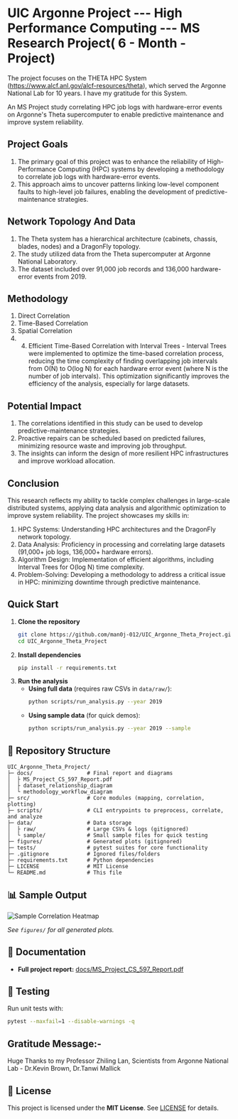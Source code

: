 # UIC Argonne Project --- High Performance Computing --- MS Research Project( 6 - Month - Project)

The project focuses on the THETA HPC System (https://www.alcf.anl.gov/alcf-resources/theta), which served the Argonne National Lab for 10 years. I have my gratitude for this System.

An MS Project study correlating HPC job logs with hardware-error events on Argonne's Theta supercomputer to enable predictive maintenance and improve system reliability.

## Project Goals
1. The primary goal of this project was to enhance the reliability of High-Performance Computing (HPC) systems by developing a methodology to correlate job logs with hardware-error events.
2. This approach aims to uncover patterns linking low-level component faults to high-level job failures, enabling the development of predictive-maintenance strategies.

## Network Topology And Data
1. The Theta system has a hierarchical architecture (cabinets, chassis, blades, nodes) and a DragonFly topology.
2. The study utilized data from the Theta supercomputer at Argonne National Laboratory.
3. The dataset included over 91,000 job records and 136,000 hardware-error events from 2019.

## Methodology 
1. Direct Correlation
2. Time-Based Correlation
3. Spatial Correlation
4. 4. Efficient Time-Based Correlation with Interval Trees - Interval Trees were implemented to optimize the time-based correlation process, reducing the time complexity of finding overlapping job intervals from O(N) to O(log N) for each hardware error event (where N is the number of job intervals). This optimization significantly improves the efficiency of the analysis, especially for large datasets.

## Potential Impact
1. The correlations identified in this study can be used to develop predictive-maintenance strategies.
2. Proactive repairs can be scheduled based on predicted failures, minimizing resource waste and improving job throughput.
3. The insights can inform the design of more resilient HPC infrastructures and improve workload allocation.

## Conclusion

This research reflects my ability to tackle complex challenges in large-scale distributed systems, applying data analysis and algorithmic optimization to improve system reliability. 
The project showcases my skills in:
1. HPC Systems: Understanding HPC architectures and the DragonFly network topology.
2. Data Analysis: Proficiency in processing and correlating large datasets (91,000+ job logs, 136,000+ hardware errors).
3. Algorithm Design: Implementation of efficient algorithms, including Interval Trees for O(log N) time complexity.
4. Problem-Solving: Developing a methodology to address a critical issue in HPC: minimizing downtime through predictive maintenance.


##  Quick Start

1. **Clone the repository**
   ```bash
   git clone https://github.com/man0j-012/UIC_Argonne_Theta_Project.git
   cd UIC_Argonne_Theta_Project
   ```
2. **Install dependencies**
   ```bash
   pip install -r requirements.txt
   ```
3. **Run the analysis**
   - **Using full data** (requires raw CSVs in `data/raw/`):
     ```bash
     python scripts/run_analysis.py --year 2019
     ```
   - **Using sample data** (for quick demos):
     ```bash
     python scripts/run_analysis.py --year 2019 --sample
     ```

## 📁 Repository Structure

```
UIC_Argonne_Theta_Project/
├─ docs/                 # Final report and diagrams
│  ├ MS_Project_CS_597_Report.pdf
│  ├ dataset_relationship_diagram
│  └ methodology_workflow_diagram
├─ src/                  # Core modules (mapping, correlation, plotting)
├─ scripts/              # CLI entrypoints to preprocess, correlate, and analyze
├─ data/                 # Data storage
│  ├ raw/                # Large CSVs & logs (gitignored)
│  └ sample/             # Small sample files for quick testing
├─ figures/              # Generated plots (gitignored)
├─ tests/                # pytest suites for core functionality
├─ .gitignore            # Ignored files/folders
├─ requirements.txt      # Python dependencies
├─ LICENSE               # MIT License
└─ README.md             # This file
```

## 📊 Sample Output

![Sample Correlation Heatmap](figures/failure_to_error_ratio_heatmap.png)

*See `figures/` for all generated plots.*

## 📄 Documentation

- **Full project report:** [docs/MS_Project_CS_597_Report.pdf](docs/MS_Project_CS_597_Report.pdf)

## 🧪 Testing

Run unit tests with:
```bash
pytest --maxfail=1 --disable-warnings -q
```

## Gratitude Message:- 
Huge Thanks to my Professor Zhiling Lan, Scientists from Argonne National Lab - Dr.Kevin Brown, Dr.Tanwi Mallick

## 📄 License

This project is licensed under the **MIT License**. See [LICENSE](LICENSE) for details.

